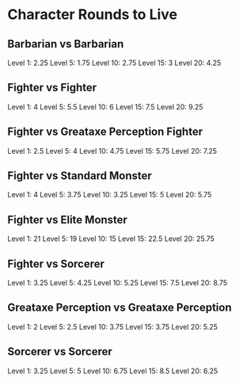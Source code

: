 # Character Rounds to Live

## Barbarian vs Barbarian
Level 1: 2.25
Level 5: 1.75
Level 10: 2.75
Level 15: 3
Level 20: 4.25

## Fighter vs Fighter
Level 1: 4
Level 5: 5.5
Level 10: 6
Level 15: 7.5
Level 20: 9.25

## Fighter vs Greataxe Perception Fighter
Level 1: 2.5
Level 5: 4
Level 10: 4.75
Level 15: 5.75
Level 20: 7.25

## Fighter vs Standard Monster
Level 1: 4
Level 5: 3.75
Level 10: 3.25
Level 15: 5
Level 20: 5.75

## Fighter vs Elite Monster
Level 1: 21
Level 5: 19
Level 10: 15
Level 15: 22.5
Level 20: 25.75

## Fighter vs Sorcerer
Level 1: 3.25
Level 5: 4.25
Level 10: 5.25
Level 15: 7.5
Level 20: 8.75

## Greataxe Perception vs Greataxe Perception
Level 1: 2
Level 5: 2.5
Level 10: 3.75
Level 15: 3.75
Level 20: 5.25

## Sorcerer vs Sorcerer
Level 1: 3.25
Level 5: 5
Level 10: 6.75
Level 15: 8.5
Level 20: 6.25